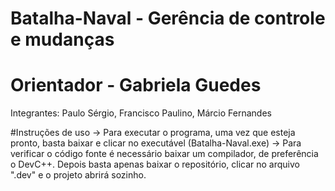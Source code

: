 # Batalha-Naval - Gerência de controle e mudanças
# Orientador - Gabriela Guedes
Integrantes: Paulo Sérgio, Francisco Paulino, Márcio Fernandes

#Instruções de uso
-> Para executar o programa, uma vez que esteja pronto, basta baixar e clicar no executável (Batalha-Naval.exe)
-> Para verificar o código fonte é necessário baixar um compilador, de preferência o DevC++. Depois basta apenas baixar o repositório, clicar no arquivo ".dev" e o projeto abrirá sozinho.
